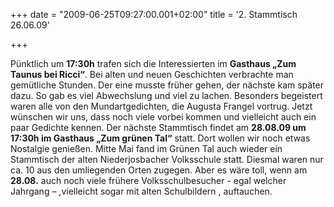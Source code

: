+++
date = "2009-06-25T09:27:00.001+02:00"
title = '2. Stammtisch 26.06.09'


+++

Pünktlich um **17:30h** trafen sich die Interessierten im **Gasthaus „Zum Taunus bei Ricci“**. Bei alten und neuen Geschichten verbrachte man gemütliche Stunden. Der eine musste früher gehen, der nächste kam später dazu. So gab es viel Abwechslung und viel zu lachen. Besonders begeistert waren alle von den Mundartgedichten, die Augusta Frangel vortrug. Jetzt wünschen wir uns, dass noch viele vorbei kommen und vielleicht auch ein paar Gedichte kennen. Der nächste Stammtisch findet am **28.08.09 um 17:30h im Gasthaus „Zum grünen Tal“** statt. Dort wollen wir noch etwas Nostalgie genießen. Mitte Mai fand im Grünen Tal auch wieder ein Stammtisch der alten Niederjosbacher Volksschule statt. Diesmal waren nur ca. 10 aus den umliegenden Orten zugegen. Aber es wäre toll, wenn am **28.08.** auch noch viele frühere Volksschulbesucher - egal welcher Jahrgang – ,vielleicht sogar mit alten Schulbildern , auftauchen.

      
